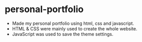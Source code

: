 # personal-portfolio
- Made my personal portfolio using html, css and javascript.
- HTML & CSS were mainly used to create the whole website.
- JavaScript was used to save the theme settings.
